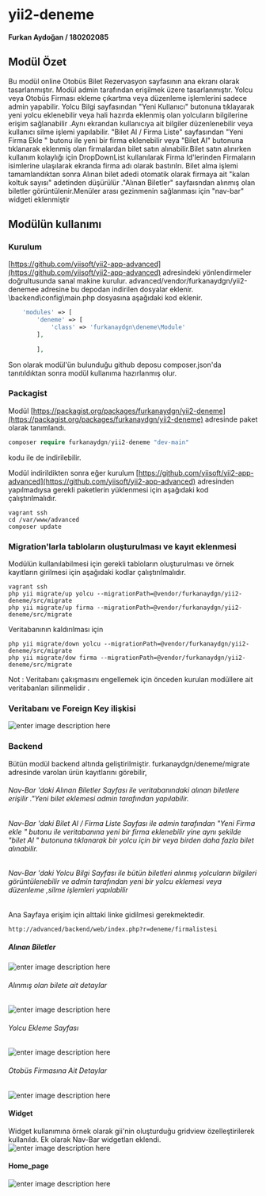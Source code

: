 # yii2-deneme

#### Furkan Aydoğan / 180202085 

## Modül Özet

Bu modül online Otobüs Bilet Rezervasyon sayfasının ana ekranı olarak tasarlanmıştır. 
Modül admin tarafından erişilmek üzere tasarlanmıştır. Yolcu veya Otobüs Firması ekleme
çıkartma veya düzenleme işlemlerini sadece admin yapabilir.
Yolcu Bilgi sayfasından "Yeni Kullanıcı" butonuna tıklayarak yeni yolcu eklenebilir
veya hali hazırda eklenmiş olan yolcuların bilgilerine erişim sağlanabilir .Aynı ekrandan 
kullanıcıya ait bilgiler düzenlenebilir veya kullanıcı silme işlemi yapılabilir.
"Bilet Al / Firma Liste" sayfasından "Yeni Firma Ekle " butonu ile yeni bir firma eklenebilir veya
"Bilet Al" butonuna tıklanarak eklenmiş olan firmalardan bilet satın alınabilir.Bilet satın alınırken kullanım kolaylığı için 
DropDownList kullanılarak Firma Id'lerinden Firmaların isimlerine ulaşılarak ekranda firma adı olarak bastırılrı.
Bilet alma işlemi tamamlandıktan sonra Alınan bilet  adedi otomatik olarak firmaya ait "kalan koltuk sayısı" 
adetinden düşürülür ."Alınan Biletler" sayfaısndan alınmış olan biletler görüntülenir.Menüler arası gezinmenin sağlanması için "nav-bar" widgeti eklenmiştir


## Modülün kullanımı
### Kurulum 
[https://github.com/yiisoft/yii2-app-advanced](https://github.com/yiisoft/yii2-app-advanced) adresindeki yönlendirmeler doğrultusunda sanal makine kurulur. advanced/vendor/furkanaydgn/yii2-denemee adresine bu depodan indirilen dosyalar eklenir.  \backend\config\main.php dosyasına aşağıdaki kod eklenir.
```php
    'modules' => [
        'deneme' => [
            'class' => 'furkanaydgn\deneme\Module'
        ],
        
        ],
```
Son olarak modül'ün bulunduğu github deposu composer.json'da tanıtıldıktan sonra modül kullanıma hazırlanmış olur.
### Packagist
Modül [https://packagist.org/packages/furkanaydgn/yii2-deneme](https://packagist.org/packages/furkanaydgn/yii2-deneme) adresinde paket olarak tanımlandı. 
```php
composer require furkanaydgn/yii2-deneme "dev-main"
```
 kodu ile de indirilebilir. 

Modül indirildikten sonra eğer kurulum [https://github.com/yiisoft/yii2-app-advanced](https://github.com/yiisoft/yii2-app-advanced)  adresinden yapılmadıysa gerekli paketlerin yüklenmesi için aşağıdaki kod çalıştırılmalıdır.
```
vagrant ssh
cd /var/www/advanced
composer update

```


### Migration'larla tabloların oluşturulması ve kayıt eklenmesi


Modülün kullanılabilmesi için gerekli tabloların oluşturulması ve örnek kayıtların girilmesi için aşağıdaki kodlar çalıştırılmalıdır. 

```
vagrant ssh
php yii migrate/up yolcu --migrationPath=@vendor/furkanaydgn/yii2-deneme/src/migrate
php yii migrate/up firma --migrationPath=@vendor/furkanaydgn/yii2-deneme/src/migrate
```
Veritabanının kaldırılması için

```
php yii migrate/down yolcu --migrationPath=@vendor/furkanaydgn/yii2-deneme/src/migrate
php yii migrate/dow firma --migrationPath=@vendor/furkanaydgn/yii2-deneme/src/migrate
```


Not : Veritabanı çakışmasını engellemek için önceden kurulan modüllere ait veritabanları silinmelidir .

### Veritabanı ve Foreign Key ilişkisi

![enter image description here](https://github.com/furkanaydgn/yii2-deneme/blob/main/src/images/7.png)

### Backend

Bütün modül backend  altında geliştirilmiştir.
furkanaydgn/deneme/migrate adresinde varolan ürün kayıtlarını görebilir, 
###### Nav-Bar 'daki Alınan Biletler Sayfası ile veritabanındaki alınan biletlere erişilir ."Yeni bilet eklemesi admin tarafından yapılabilir.
###### Nav-Bar 'daki Bilet Al / Firma Liste Sayfası ile admin tarafından "Yeni Firma ekle " butonu ile veritabanına yeni bir firma eklenebilir yine aynı şekilde "bilet Al " butonuna tıklanarak bir yolcu için bir veya birden daha fazla bilet alınabilir.
###### Nav-Bar 'daki Yolcu Bilgi Sayfası ile bütün biletleri alınmış yolcuların bilgileri görüntülenebilir ve admin tarafından yeni bir yolcu eklemesi veya düzenleme ,silme işlemleri yapılabilir


Ana Sayfaya erişim için alttaki linke gidilmesi gerekmektedir.
```
http://advanced/backend/web/index.php?r=deneme/firmalistesi
```
##### Alınan Biletler


![enter image description here](https://github.com/furkanaydgn/yii2-deneme/blob/main/src/images/1.png)

###### Alınmış olan bilete ait detaylar


![enter image description here](https://github.com/furkanaydgn/yii2-deneme/blob/main/src/images/5.png)

###### Yolcu Ekleme Sayfası


![enter image description here](https://github.com/furkanaydgn/yii2-deneme/blob/main/src/images/4.png)

###### Otobüs Firmasına Ait Detaylar


![enter image description here](https://github.com/furkanaydgn/yii2-deneme/blob/main/src/images/6.png)


#### Widget


Widget kullanımına örnek olarak gii'nin oluşturduğu gridview özelleştirilerek kullanıldı. Ek olarak Nav-Bar widgetları eklendi.
![enter image description here](https://github.com/furkanaydgn/yii2-deneme/blob/main/src/images/3.png)

#### Home_page


![enter image description here](https://github.com/furkanaydgn/yii2-deneme/blob/main/src/images/2.png)


